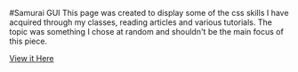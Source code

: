 #Samurai GUI
This page was created to display some of the css skills I have acquired through my classes, reading articles and various tutorials. The topic was something I chose at random and shouldn't be the main focus of this piece.

[View it Here](https://joel24478.github.io/Samurai-GUI/)
